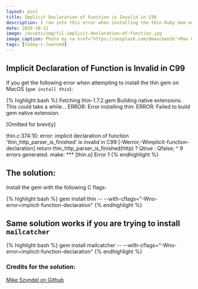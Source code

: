 ```yaml
---
layout: post
title: Implicit Declaration of Function is Invalid in C99
description: I ran into this error when installing the thin Ruby Gem on MacOS and found the solution.
date: 2020-10-12
image: /assets/img/til-implicit-declaration-of-function.jpg
image_caption: Photo by <a href="https://unsplash.com/@maxchen2k">Max Chen</a>
tags: [today-i-learned]
---
```


## Implicit Declaration of Function is Invalid in C99

If you get the following error when attempting to install the thin gem on MacOS (`gem install thin`):

{% highlight bash %}
Fetching thin-1.7.2.gem
Building native extensions. This could take a while...
ERROR:  Error installing thin:
	ERROR: Failed to build gem native extension.

[Omitted for brevity]

thin.c:374:10: error: implicit declaration of function 'thin_http_parser_is_finished' is invalid in C99 [-Werror,-Wimplicit-function-declaration]
  return thin_http_parser_is_finished(http) ? Qtrue : Qfalse;
         ^
9 errors generated.
make: *** [thin.o] Error 1
{% endhighlight %}

## The solution:

Install the gem with the following C flags:

{% highlight bash %}
gem install thin -- --with-cflags="-Wno-error=implicit-function-declaration"
{% endhighlight %}

## Same solution works if you are trying to install `mailcatcher`

{% highlight bash %}
gem install mailcatcher -- --with-cflags="-Wno-error=implicit-function-declaration"
{% endhighlight %}

### Credits for the solution:

[Mike Szyndel on Github](https://github.com/macournoyer/thin/issues/365#issuecomment-692063842)
